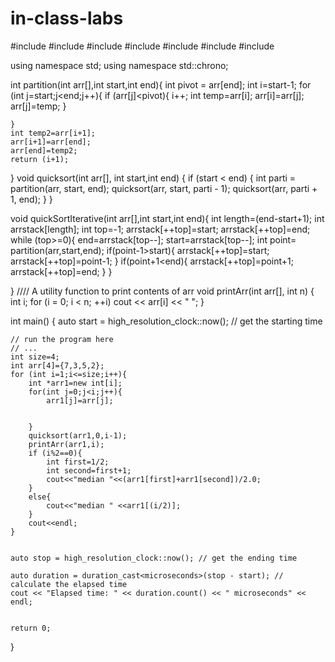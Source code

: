 # in-class-labs
#include <iostream>
#include <stack>
#include <chrono>
#include <ctime>
#include <cstdlib>
#include <chrono>
#include<vector>

using namespace std;
using namespace std::chrono;




int partition(int arr[],int start,int end){
    int pivot = arr[end];
    int i=start-1;
    for (int j=start;j<end;j++){
        if (arr[j]<pivot){
            i++;
            int temp=arr[i];
            arr[i]=arr[j];
            arr[j]=temp;
        }


    }
    int temp2=arr[i+1];
    arr[i+1]=arr[end];
    arr[end]=temp2;
    return (i+1);
}
void quicksort(int arr[], int start,int end) {
    if (start < end) {
        int parti = partition(arr, start, end);
        quicksort(arr, start, parti - 1);
        quicksort(arr, parti + 1, end);
    }
}

void quickSortIterative(int arr[],int start,int end){
    int length=(end-start+1);
    int arrstack[length];
    int top=-1;
    arrstack[++top]=start;
    arrstack[++top]=end;
    while (top>=0){
        end=arrstack[top--];
        start=arrstack[top--];
        int point= partition(arr,start,end);
        if(point-1>start){
            arrstack[++top]=start;
            arrstack[++top]=point-1;
        }
        if(point+1<end){
            arrstack[++top]=point+1;
            arrstack[++top]=end;
        }
    }

}
//// A utility function to print contents of arr
void printArr(int arr[], int n)
{
    int i;
    for (i = 0; i < n; ++i)
        cout << arr[i] << " ";
}



int main() {
    auto start = high_resolution_clock::now(); // get the starting time

    // run the program here
    // ...
    int size=4;
    int arr[4]={7,3,5,2};
    for (int i=1;i<=size;i++){
        int *arr1=new int[i];
        for(int j=0;j<i;j++){
            arr1[j]=arr[j];


        }
        quicksort(arr1,0,i-1);
        printArr(arr1,i);
        if (i%2==0){
            int first=1/2;
            int second=first+1;
            cout<<"median "<<(arr1[first]+arr1[second])/2.0;
        }
        else{
            cout<<"median " <<arr1[(i/2)];
        }
        cout<<endl;
    }


    auto stop = high_resolution_clock::now(); // get the ending time

    auto duration = duration_cast<microseconds>(stop - start); // calculate the elapsed time
    cout << "Elapsed time: " << duration.count() << " microseconds" << endl;


    return 0;
}
